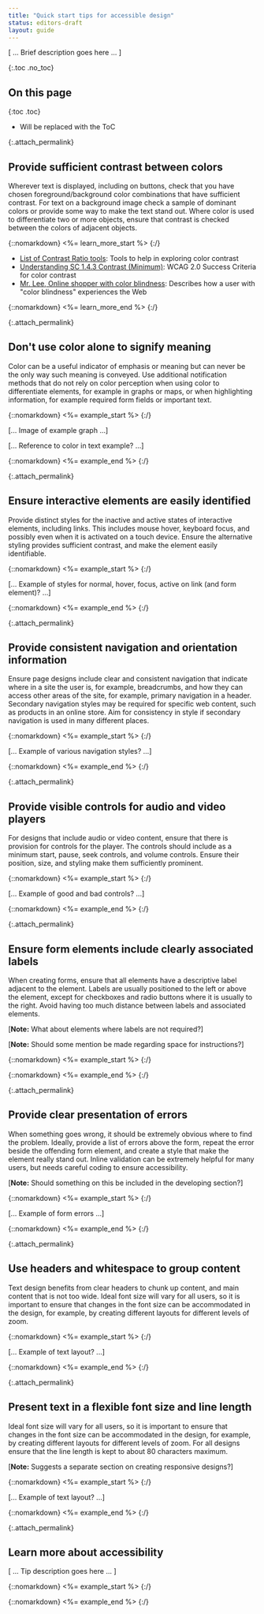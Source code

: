 ```yaml
---
title: "Quick start tips for accessible design"
status: editors-draft
layout: guide
---
```


[ ... Brief description goes here ... ]

{:.toc .no_toc}
## On this page

{:toc .toc}
* Will be replaced with the ToC

{:.attach_permalink}
## Provide sufficient contrast between colors

Wherever text is displayed, including on buttons, check that you have chosen foreground/background color combinations that have sufficient contrast. For text on a background image check a sample of dominant colors or provide some way to make the text stand out. Where color is used to differentiate two or more objects, ensure that contrast is checked between the colors of adjacent objects.

{::nomarkdown}
<%= learn_more_start %>
{:/}

* [List of Contrast Ratio tools](//www.w3.org/TR/UNDERSTANDING-WCAG20/visual-audio-contrast-contrast.html#visual-audio-contrast-contrast-resources-head): Tools to help in exploring color contrast
* [Understanding SC 1.4.3 Contrast (Minimum)](//www.w3.org/TR/UNDERSTANDING-WCAG20/visual-audio-contrast-contrast.html): WCAG 2.0 Success Criteria for color contrast
* [Mr. Lee, Online shopper with color blindness](//www.w3.org/WAI/intro/people-use-web/stories#shopper): Describes how a user with "color blindness" experiences the Web

{::nomarkdown}
<%= learn_more_end %>
{:/}

{:.attach_permalink}
## Don't use color alone to signify meaning

Color can be a useful indicator of emphasis or meaning but can never be the only way such meaning is conveyed. Use additional notification methods that do not rely on color perception when using color to differentiate elements, for example in graphs or maps, or when highlighting information, for example required form fields or important text.

{::nomarkdown}
<%= example_start %>
{:/}

[... Image of example graph ...]

[... Reference to color in text example? ...]

{::nomarkdown}
<%= example_end %>
{:/}

{:.attach_permalink}
## Ensure interactive elements are easily identified

Provide distinct styles for the inactive and active states of interactive elements, including links. This includes mouse hover, keyboard focus, and possibly even when it is activated on a touch device. Ensure the alternative styling provides sufficient contrast, and make the element easily identifiable.

{::nomarkdown}
<%= example_start %>
{:/}

[... Example of styles for normal, hover, focus, active on link (and form element)? ...]

{::nomarkdown}
<%= example_end %>
{:/}

{:.attach_permalink}
## Provide consistent navigation and orientation information

Ensure page designs include clear and consistent navigation that indicate where in a site the user is, for example, breadcrumbs, and how they can access other areas of the site, for example, primary navigation in a header. Secondary navigation styles may be required for specific web content, such as products in an online store. Aim for consistency in style if secondary navigation is used in many different places.

<!-- TODO: Edit to reflect new title -->

{::nomarkdown}
<%= example_start %>
{:/}

[... Example of various navigation styles? ...]

{::nomarkdown}
<%= example_end %>
{:/}

{:.attach_permalink}
## Provide visible controls for audio and video players

For designs that include audio or video content, ensure that there is provision for controls for the player. The controls should include as a minimum start, pause, seek controls, and volume controls. Ensure their position, size, and styling make them sufficiently prominent.

{::nomarkdown}
<%= example_start %>
{:/}

[... Example of good and bad controls? ...]

{::nomarkdown}
<%= example_end %>
{:/}

{:.attach_permalink}
## Ensure form elements include clearly associated labels

When creating forms, ensure that all elements have a descriptive label adjacent to the element. Labels are usually positioned to the left or above the element, except for checkboxes and radio buttons where it is usually to the right. Avoid having too much distance between labels and associated elements.

[**Note:** What about elements where labels are not required?]

[**Note:** Should some mention be made regarding space for instructions?]

{::nomarkdown}
<%= example_start %>
{:/}

{::nomarkdown}
<%= example_end %>
{:/}

{:.attach_permalink}
## Provide clear presentation of errors

When something goes wrong, it should be extremely obvious where to find the problem. Ideally, provide a list of errors above the form, repeat the error beside the offending form element, and create a style that make the element really stand out. Inline validation can be extremely helpful for many users, but needs careful coding to ensure accessibility.

[**Note:** Should something on this be included in the developing section?]

{::nomarkdown}
<%= example_start %>
{:/}

[... Example of form errors ...]

{::nomarkdown}
<%= example_end %>
{:/}

{:.attach_permalink}
## Use headers and whitespace to group content

Text design benefits from clear headers to chunk up content, and main content that is not too wide. Ideal font size will vary for all users, so it is important to ensure that changes in the font size can be accommodated in the design, for example, by creating different layouts for different levels of zoom.

<!-- TODO: Update description to reflect new title -->

{::nomarkdown}
<%= example_start %>
{:/}

[... Example of text layout? ...]

{::nomarkdown}
<%= example_end %>
{:/}

{:.attach_permalink}
## Present text in a flexible font size and line length

Ideal font size will vary for all users, so it is important to ensure that changes in the font size can be accommodated in the design, for example, by creating different layouts for different levels of zoom. For all designs ensure that the line length is kept to about 80 characters maximum.

[**Note:** Suggests a separate section on creating responsive designs?]

{::nomarkdown}
<%= example_start %>
{:/}

[... Example of text layout? ...]

{::nomarkdown}
<%= example_end %>
{:/}

{:.attach_permalink}
## Learn more about accessibility

[ ... Tip description goes here ... ]

{::nomarkdown}
<%= example_start %>
{:/}

{::nomarkdown}
<%= example_end %>
{:/}
